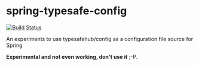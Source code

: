 spring-typesafe-config
======================

[![Build Status](https://travis-ci.org/vdemeester/spring-typesafe-config.svg)](https://travis-ci.org/vdemeester/spring-typesafe-config)

An experiments to use typesafehub/config as a configuration file source for Spring

**Experimental and not even working, don't use it** ;-P.
